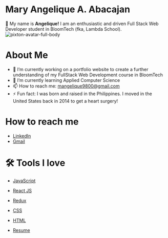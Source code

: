 # Mary Angelique A. Abacajan 

👋 My name is **Angelique!**
I am an enthusiastic and driven Full Stack Web Developer student in BloomTech (fka, Lambda School).
 ![pixton-avatar-full-body](https://user-images.githubusercontent.com/51681480/150216395-d0d19409-e907-4056-8997-a40ce2dc6b54.png)


# About Me
- 🔭 I’m currently working on a portfolio website to create a further understanding of my FullStack Web Development course in BloomTech
- 🌱 I’m currently learning Applied Computer Science
- 📫 How to reach me: mangelique9800@gmail.com
- ⚡ Fun fact: I was born and raised in the Philippines. I moved in the United States back in 2014 to get a heart surgery!

# How to reach me
- [LinkedIn](https://www.linkedin.com/in/mary-angelique-abacajan/)
- [Gmail](mangelique9800@gmail.com)

# 🛠 Tools I love
- [JavaScript](https://www.javascript.com/)
- [React JS](https://reactjs.org/)
- [Redux](https://redux.js.org)
- [CSS]()
- [HTML](https://html.com/)

- [Resume](https://github.com/MaryAngelique/MaryAngelique/files/7900698/Resume.BloomTech.pdf)
